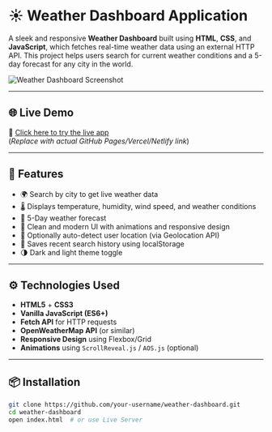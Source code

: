 # ☀️ Weather Dashboard Application

A sleek and responsive **Weather Dashboard** built using **HTML**, **CSS**, and **JavaScript**, which fetches real-time weather data using an external HTTP API. This project helps users search for current weather conditions and a 5-day forecast for any city in the world.

![Weather Dashboard Screenshot](./screenshot.png) <!-- optional image -->

---

## 🌐 Live Demo

🚀 [Click here to try the live app](https://your-github-username.github.io/weather-dashboard)  
(*Replace with actual GitHub Pages/Vercel/Netlify link*)

---

## 🧩 Features

- 🌍 Search by city to get live weather data
- 🌡 Displays temperature, humidity, wind speed, and weather conditions
- 📅 5-Day weather forecast
- 🎨 Clean and modern UI with animations and responsive design
- 📍 Optionally auto-detect user location (via Geolocation API)
- 💾 Saves recent search history using localStorage
- 🌗 Dark and light theme toggle

---

## ⚙️ Technologies Used

- **HTML5** + **CSS3**  
- **Vanilla JavaScript (ES6+)**  
- **Fetch API** for HTTP requests  
- **OpenWeatherMap API** (or similar)  
- **Responsive Design** using Flexbox/Grid  
- **Animations** using `ScrollReveal.js` / `AOS.js` (optional)

---

## 📦 Installation

```bash
git clone https://github.com/your-username/weather-dashboard.git
cd weather-dashboard
open index.html  # or use Live Server
